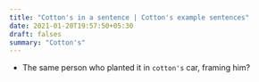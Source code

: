 ```yaml
---
title: "Cotton's in a sentence | Cotton's example sentences"
date: 2021-01-20T19:57:50+05:30
draft: falses
summary: "Cotton's"
---
```

- The same person who planted it in `cotton's` car, framing him?
                 
